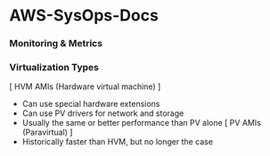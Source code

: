 # AWS-SysOps-Docs
### Monitoring & Metrics
### Virtualization Types
[ HVM AMIs (Hardware virtual machine) ]
- Can use special hardware extensions
- Can use PV drivers for network and storage
- Usually the same or better performance than PV alone
[ PV AMIs (Paravirtual) ]
- Historically faster than HVM, but no longer the case
